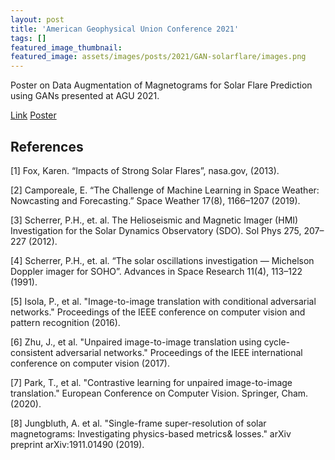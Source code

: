 ```yaml
---
layout: post
title: 'American Geophysical Union Conference 2021'
tags: []
featured_image_thumbnail:
featured_image: assets/images/posts/2021/GAN-solarflare/images.png
---
```

Poster on Data Augmentation of Magnetograms for Solar Flare Prediction using GANs presented at AGU 2021.

<section class="download-box inner">
	<div class="download-box-links">
	    <a href="/https://doi.org/10.1002/essoar.10510080.1" target="_blank">Link</a>
	    <a href="/assets/documents/POSTER_AGU2021_LiuA.pdf" target="_blank">Poster</a>
	</div>
</section>

## References
[1] Fox, Karen. “Impacts of Strong Solar Flares”, nasa.gov, (2013).

[2] Camporeale, E. “The Challenge of Machine Learning in Space Weather: Nowcasting and Forecasting.” Space Weather 17(8), 1166–1207 (2019).

[3] Scherrer, P.H., et. al. The Helioseismic and Magnetic Imager (HMI) Investigation for the Solar Dynamics Observatory (SDO). Sol Phys 275, 207–227 (2012). 

[4] Scherrer, P.H., et. al. “The solar oscillations investigation — Michelson Doppler imager for SOHO”. Advances in Space Research 11(4), 113–122 (1991).

[5] Isola, P., et al. "Image-to-image translation with conditional adversarial networks." Proceedings of the IEEE conference on computer vision and pattern recognition (2016).

[6] Zhu, J., et al. "Unpaired image-to-image translation using cycle-consistent adversarial networks." Proceedings of the IEEE international conference on computer vision (2017).

[7] Park, T., et al. "Contrastive learning for unpaired image-to-image translation." European Conference on Computer Vision. Springer, Cham. (2020).

[8] Jungbluth, A. et al. "Single-frame super-resolution of solar magnetograms: Investigating physics-based metrics\& losses." arXiv preprint arXiv:1911.01490 (2019).
